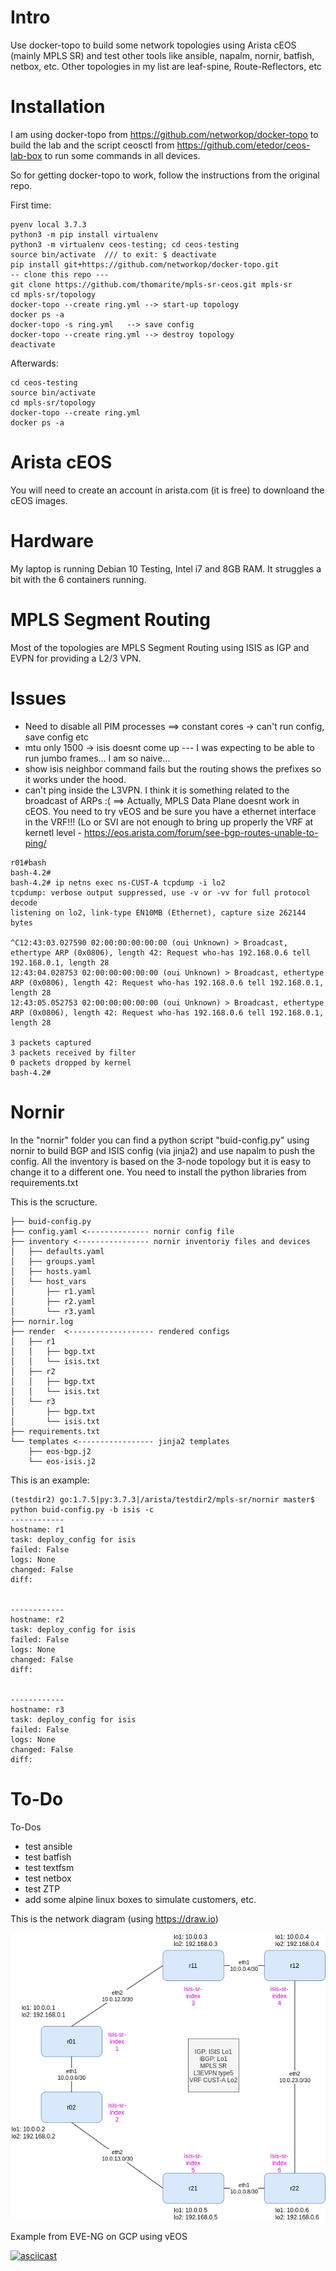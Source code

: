 # Intro

Use docker-topo to build some network topologies using Arista cEOS (mainly MPLS SR) and test other tools like ansible, napalm, nornir, batfish, netbox, etc. Other topologies in my list are leaf-spine, Route-Reflectors, etc

# Installation

I am using docker-topo from https://github.com/networkop/docker-topo to build the lab and the script ceosctl from https://github.com/etedor/ceos-lab-box to run some commands in all devices.

So for getting docker-topo to work, follow the instructions from the original repo.

First time:

```
pyenv local 3.7.3
python3 -m pip install virtualenv
python3 -m virtualenv ceos-testing; cd ceos-testing
source bin/activate  /// to exit: $ deactivate
pip install git+https://github.com/networkop/docker-topo.git
-- clone this repo ---
git clone https://github.com/thomarite/mpls-sr-ceos.git mpls-sr
cd mpls-sr/topology
docker-topo --create ring.yml --> start-up topology
docker ps -a
docker-topo -s ring.yml   --> save config
docker-topo --create ring.yml --> destroy topology
deactivate
```

Afterwards:

```
cd ceos-testing
source bin/activate
cd mpls-sr/topology
docker-topo --create ring.yml
docker ps -a
```

# Arista cEOS

You will need to create an account in arista.com (it is free) to downloand the cEOS images.

# Hardware

My laptop is running Debian 10 Testing, Intel i7 and 8GB RAM. It struggles a bit with the 6 containers running.


# MPLS Segment Routing

Most of the topologies are MPLS Segment Routing using ISIS as IGP and EVPN for providing a L2/3 VPN.

# Issues

 - Need to disable all PIM processes ==> constant cores  -> can't run config, save config etc
 - mtu only 1500 -> isis doesnt come up --- I was expecting to be able to run jumbo frames... I am so naive...
 - show isis neighbor command fails but the routing shows the prefixes so it works under the hood.
 - can't ping inside the L3VPN. I think it is something related to the broadcast of ARPs :( ==> Actually, MPLS Data Plane doesnt work in cEOS. You need to try vEOS and be sure you have a ethernet interface in the VRF!!! (Lo or SVI are not enough to bring up properly the VRF at kernetl level - https://eos.arista.com/forum/see-bgp-routes-unable-to-ping/

```
r01#bash
bash-4.2# 
bash-4.2# ip netns exec ns-CUST-A tcpdump -i lo2
tcpdump: verbose output suppressed, use -v or -vv for full protocol decode
listening on lo2, link-type EN10MB (Ethernet), capture size 262144 bytes

^C12:43:03.027590 02:00:00:00:00:00 (oui Unknown) > Broadcast, ethertype ARP (0x0806), length 42: Request who-has 192.168.0.6 tell 192.168.0.1, length 28
12:43:04.028753 02:00:00:00:00:00 (oui Unknown) > Broadcast, ethertype ARP (0x0806), length 42: Request who-has 192.168.0.6 tell 192.168.0.1, length 28
12:43:05.052753 02:00:00:00:00:00 (oui Unknown) > Broadcast, ethertype ARP (0x0806), length 42: Request who-has 192.168.0.6 tell 192.168.0.1, length 28

3 packets captured
3 packets received by filter
0 packets dropped by kernel
bash-4.2# 

```

# Nornir

In the "nornir" folder you can find a python script "buid-config.py" using nornir to build BGP and ISIS config (via jinja2) and use napalm to push the config. All the inventory is based on the 3-node topology but it is easy to change it to a different one. You need to install the python libraries from requirements.txt

This is the scructure. 

```
├── buid-config.py
├── config.yaml <-------------- nornir config file
├── inventory <---------------- nornir inventoriy files and devices
│   ├── defaults.yaml
│   ├── groups.yaml
│   ├── hosts.yaml
│   └── host_vars
│       ├── r1.yaml
│       ├── r2.yaml
│       └── r3.yaml
├── nornir.log
├── render  <------------------- rendered configs
│   ├── r1
│   │   ├── bgp.txt
│   │   └── isis.txt
│   ├── r2
│   │   ├── bgp.txt
│   │   └── isis.txt
│   └── r3
│       ├── bgp.txt
│       └── isis.txt
├── requirements.txt
└── templates <----------------- jinja2 templates
    ├── eos-bgp.j2
    └── eos-isis.j2
```

This is an example:

```
(testdir2) go:1.7.5|py:3.7.3|/arista/testdir2/mpls-sr/nornir master$ python buid-config.py -b isis -c
------------
hostname: r1
task: deploy_config for isis
failed: False
logs: None
changed: False
diff:


------------
hostname: r2
task: deploy_config for isis
failed: False
logs: None
changed: False
diff:


------------
hostname: r3
task: deploy_config for isis
failed: False
logs: None
changed: False
diff:
```


# To-Do

To-Dos
 - test ansible
 - test batfish
 - test textfsm
 - test netbox
 - test ZTP
 - add some alpine linux boxes to simulate customers, etc.

This is the network diagram (using https://draw.io)

![](images/mpls-sr-ceos.png)


Example from EVE-NG on GCP using vEOS

[![asciicast](https://asciinema.org/a/Dk1PAxDBamzQMechaOWbN5NV9.svg)](https://asciinema.org/a/l57G2ppeejuslQ2FJl4gu3xNx)
